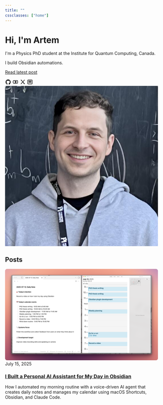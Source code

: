 ```yaml
---
title: ""
cssclasses: ["home"]
---
```


<div class="home-hero">
<div class="home-intro">

# Hi, I'm Artem

I'm a Physics PhD student at the Institute for Quantum Computing, Canada.

I build Obsidian automations.

<a class="btn btn-primary" href="/I-Built-a-Personal-AI-Assistant-for-My-Day-in-Obsidian">Read latest post</a>

<div class="icon-row">
<a class="icon-btn" aria-label="GitHub" href="https://github.com/ArtemXTech/"><svg width="20" height="20" viewBox="0 0 24 24" fill="currentColor"><path d="M12 2C6.48 2 2 6.7 2 12.5c0 4.6 2.87 8.5 6.85 9.88.5.1.69-.22.69-.49 0-.24-.01-.88-.01-1.73-2.78.63-3.37-1.22-3.37-1.22-.45-1.18-1.11-1.5-1.11-1.5-.91-.65.07-.64.07-.64 1 .07 1.53 1.07 1.53 1.07.9 1.61 2.37 1.15 2.95.88.09-.67.35-1.15.63-1.41-2.22-.26-4.56-1.17-4.56-5.21 0-1.15.39-2.08 1.03-2.82-.1-.26-.45-1.31.1-2.73 0 0 .84-.28 2.75 1.07.8-.23 1.65-.35 2.5-.35.85 0 1.7.12 2.5.35 1.91-1.35 2.75-1.07 2.75-1.07.55 1.42.2 2.47.1 2.73.64.74 1.03 1.67 1.03 2.82 0 4.05-2.35 4.95-4.59 5.2.36.32.68.94.68 1.9 0 1.37-.01 2.47-.01 2.81 0 .27.18.6.69.49C19.13 21 22 17.1 22 12.5 22 6.7 17.52 2 12 2z"/></svg></a>
<a class="icon-btn" aria-label="YouTube" href="https://www.youtube.com/@ArtemXTech"><svg width="20" height="20" viewBox="0 0 24 24" fill="none" stroke="currentColor" stroke-width="2"><rect x="3" y="6.5" width="18" height="11" rx="3" ry="3"></rect><polygon fill="currentColor" points="11,9 16,12 11,15"></polygon></svg></a>
<a class="icon-btn" aria-label="X" href="https://x.com/artemxtech"><svg width="20" height="20" viewBox="0 0 24 24" fill="currentColor"><path d="M3.5 3.5h3.9l5.2 6.9 5.4-6.9h2.9l-6.9 8.6 7.5 8.4h-3.9l-5.6-7-5.5 7H3.7l7.4-9L3.5 3.5z"></path></svg></a>
<a class="icon-btn" aria-label="Substack" href="https://substack.com/@artemxtech"><svg width="20" height="20" viewBox="0 0 24 24" fill="none" stroke="currentColor" stroke-width="2"><rect x="3" y="4" width="18" height="16" rx="3" ry="3"></rect><line x1="6" y1="8" x2="18" y2="8"></line><line x1="6" y1="11" x2="18" y2="11"></line><line x1="6" y1="14" x2="18" y2="14"></line></svg></a>
</div>

</div>
<img class="home-avatar" src="profile_photo.png" alt="Artem Zhutov portrait" />
</div>

<section class="home-posts">
  <h2>Posts</h2>
  <article class="post-card">
    <img src="screenshot_2_calendar_obsidian_sync.png" alt="Calendar and Obsidian sync demonstration" class="post-card-image">
    <div class="post-card-content">
      <time datetime="2025-07-15">July 15, 2025</time>
      <h3><a href="/I-Built-a-Personal-AI-Assistant-for-My-Day-in-Obsidian">I Built a Personal AI Assistant for My Day in Obsidian</a></h3>
      <p>How I automated my morning routine with a voice-driven AI agent that creates daily notes and manages my calendar using macOS Shortcuts, Obsidian, and Claude Code.</p>
    </div>
  </article>
</section>
